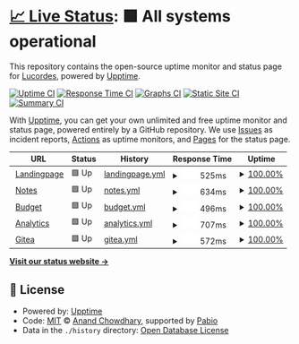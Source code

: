 # [📈 Live Status](https://status.lucacordes.com): <!--live status--> **🟩 All systems operational**

This repository contains the open-source uptime monitor and status page for [Lucordes](https://status.lucacordes.com), powered by [Upptime](https://github.com/upptime/upptime).

[![Uptime CI](https://github.com/lucordes/lucordes.github.io/workflows/Uptime%20CI/badge.svg)](https://github.com/lucordes/lucordes.github.io/actions?query=workflow%3A%22Uptime+CI%22)
[![Response Time CI](https://github.com/lucordes/lucordes.github.io/workflows/Response%20Time%20CI/badge.svg)](https://github.com/lucordes/lucordes.github.io/actions?query=workflow%3A%22Response+Time+CI%22)
[![Graphs CI](https://github.com/lucordes/lucordes.github.io/workflows/Graphs%20CI/badge.svg)](https://github.com/lucordes/lucordes.github.io/actions?query=workflow%3A%22Graphs+CI%22)
[![Static Site CI](https://github.com/lucordes/lucordes.github.io/workflows/Static%20Site%20CI/badge.svg)](https://github.com/lucordes/lucordes.github.io/actions?query=workflow%3A%22Static+Site+CI%22)
[![Summary CI](https://github.com/lucordes/lucordes.github.io/workflows/Summary%20CI/badge.svg)](https://github.com/lucordes/lucordes.github.io/actions?query=workflow%3A%22Summary+CI%22)

With [Upptime](https://upptime.js.org), you can get your own unlimited and free uptime monitor and status page, powered entirely by a GitHub repository. We use [Issues](https://github.com/lucordes/lucordes.github.io/issues) as incident reports, [Actions](https://github.com/lucordes/lucordes.github.io/actions) as uptime monitors, and [Pages](https://status.lucacordes.com) for the status page.

<!--start: status pages-->
<!-- This summary is generated by Upptime (https://github.com/upptime/upptime) -->
<!-- Do not edit this manually, your changes will be overwritten -->
<!-- prettier-ignore -->
| URL | Status | History | Response Time | Uptime |
| --- | ------ | ------- | ------------- | ------ |
| <img alt="" src="https://icons.duckduckgo.com/ip3/www.lucacordes.com.ico" height="13"> [Landingpage](https://www.lucacordes.com) | 🟩 Up | [landingpage.yml](https://github.com/lucordes/lucordes.github.io/commits/HEAD/history/landingpage.yml) | <details><summary><img alt="Response time graph" src="./graphs/landingpage/response-time-week.png" height="20"> 525ms</summary><br><a href="https://upptime.github.io/upptime/history/landingpage"><img alt="Response time 525" src="https://img.shields.io/endpoint?url=https%3A%2F%2Fraw.githubusercontent.com%2Flucordes%2Flucordes.github.io%2FHEAD%2Fapi%2Flandingpage%2Fresponse-time.json"></a><br><a href="https://upptime.github.io/upptime/history/landingpage"><img alt="24-hour response time 525" src="https://img.shields.io/endpoint?url=https%3A%2F%2Fraw.githubusercontent.com%2Flucordes%2Flucordes.github.io%2FHEAD%2Fapi%2Flandingpage%2Fresponse-time-day.json"></a><br><a href="https://upptime.github.io/upptime/history/landingpage"><img alt="7-day response time 525" src="https://img.shields.io/endpoint?url=https%3A%2F%2Fraw.githubusercontent.com%2Flucordes%2Flucordes.github.io%2FHEAD%2Fapi%2Flandingpage%2Fresponse-time-week.json"></a><br><a href="https://upptime.github.io/upptime/history/landingpage"><img alt="30-day response time 525" src="https://img.shields.io/endpoint?url=https%3A%2F%2Fraw.githubusercontent.com%2Flucordes%2Flucordes.github.io%2FHEAD%2Fapi%2Flandingpage%2Fresponse-time-month.json"></a><br><a href="https://upptime.github.io/upptime/history/landingpage"><img alt="1-year response time 525" src="https://img.shields.io/endpoint?url=https%3A%2F%2Fraw.githubusercontent.com%2Flucordes%2Flucordes.github.io%2FHEAD%2Fapi%2Flandingpage%2Fresponse-time-year.json"></a></details> | <details><summary><a href="https://upptime.github.io/upptime/history/landingpage">100.00%</a></summary><a href="https://upptime.github.io/upptime/history/landingpage"><img alt="All-time uptime 100.00%" src="https://img.shields.io/endpoint?url=https%3A%2F%2Fraw.githubusercontent.com%2Flucordes%2Flucordes.github.io%2FHEAD%2Fapi%2Flandingpage%2Fuptime.json"></a><br><a href="https://upptime.github.io/upptime/history/landingpage"><img alt="24-hour uptime 100.00%" src="https://img.shields.io/endpoint?url=https%3A%2F%2Fraw.githubusercontent.com%2Flucordes%2Flucordes.github.io%2FHEAD%2Fapi%2Flandingpage%2Fuptime-day.json"></a><br><a href="https://upptime.github.io/upptime/history/landingpage"><img alt="7-day uptime 100.00%" src="https://img.shields.io/endpoint?url=https%3A%2F%2Fraw.githubusercontent.com%2Flucordes%2Flucordes.github.io%2FHEAD%2Fapi%2Flandingpage%2Fuptime-week.json"></a><br><a href="https://upptime.github.io/upptime/history/landingpage"><img alt="30-day uptime 100.00%" src="https://img.shields.io/endpoint?url=https%3A%2F%2Fraw.githubusercontent.com%2Flucordes%2Flucordes.github.io%2FHEAD%2Fapi%2Flandingpage%2Fuptime-month.json"></a><br><a href="https://upptime.github.io/upptime/history/landingpage"><img alt="1-year uptime 100.00%" src="https://img.shields.io/endpoint?url=https%3A%2F%2Fraw.githubusercontent.com%2Flucordes%2Flucordes.github.io%2FHEAD%2Fapi%2Flandingpage%2Fuptime-year.json"></a></details>
| <img alt="" src="https://icons.duckduckgo.com/ip3/notes.lucacordes.com.ico" height="13"> [Notes](https://notes.lucacordes.com) | 🟩 Up | [notes.yml](https://github.com/lucordes/lucordes.github.io/commits/HEAD/history/notes.yml) | <details><summary><img alt="Response time graph" src="./graphs/notes/response-time-week.png" height="20"> 634ms</summary><br><a href="https://upptime.github.io/upptime/history/notes"><img alt="Response time 634" src="https://img.shields.io/endpoint?url=https%3A%2F%2Fraw.githubusercontent.com%2Flucordes%2Flucordes.github.io%2FHEAD%2Fapi%2Fnotes%2Fresponse-time.json"></a><br><a href="https://upptime.github.io/upptime/history/notes"><img alt="24-hour response time 634" src="https://img.shields.io/endpoint?url=https%3A%2F%2Fraw.githubusercontent.com%2Flucordes%2Flucordes.github.io%2FHEAD%2Fapi%2Fnotes%2Fresponse-time-day.json"></a><br><a href="https://upptime.github.io/upptime/history/notes"><img alt="7-day response time 634" src="https://img.shields.io/endpoint?url=https%3A%2F%2Fraw.githubusercontent.com%2Flucordes%2Flucordes.github.io%2FHEAD%2Fapi%2Fnotes%2Fresponse-time-week.json"></a><br><a href="https://upptime.github.io/upptime/history/notes"><img alt="30-day response time 634" src="https://img.shields.io/endpoint?url=https%3A%2F%2Fraw.githubusercontent.com%2Flucordes%2Flucordes.github.io%2FHEAD%2Fapi%2Fnotes%2Fresponse-time-month.json"></a><br><a href="https://upptime.github.io/upptime/history/notes"><img alt="1-year response time 634" src="https://img.shields.io/endpoint?url=https%3A%2F%2Fraw.githubusercontent.com%2Flucordes%2Flucordes.github.io%2FHEAD%2Fapi%2Fnotes%2Fresponse-time-year.json"></a></details> | <details><summary><a href="https://upptime.github.io/upptime/history/notes">100.00%</a></summary><a href="https://upptime.github.io/upptime/history/notes"><img alt="All-time uptime 100.00%" src="https://img.shields.io/endpoint?url=https%3A%2F%2Fraw.githubusercontent.com%2Flucordes%2Flucordes.github.io%2FHEAD%2Fapi%2Fnotes%2Fuptime.json"></a><br><a href="https://upptime.github.io/upptime/history/notes"><img alt="24-hour uptime 100.00%" src="https://img.shields.io/endpoint?url=https%3A%2F%2Fraw.githubusercontent.com%2Flucordes%2Flucordes.github.io%2FHEAD%2Fapi%2Fnotes%2Fuptime-day.json"></a><br><a href="https://upptime.github.io/upptime/history/notes"><img alt="7-day uptime 100.00%" src="https://img.shields.io/endpoint?url=https%3A%2F%2Fraw.githubusercontent.com%2Flucordes%2Flucordes.github.io%2FHEAD%2Fapi%2Fnotes%2Fuptime-week.json"></a><br><a href="https://upptime.github.io/upptime/history/notes"><img alt="30-day uptime 100.00%" src="https://img.shields.io/endpoint?url=https%3A%2F%2Fraw.githubusercontent.com%2Flucordes%2Flucordes.github.io%2FHEAD%2Fapi%2Fnotes%2Fuptime-month.json"></a><br><a href="https://upptime.github.io/upptime/history/notes"><img alt="1-year uptime 100.00%" src="https://img.shields.io/endpoint?url=https%3A%2F%2Fraw.githubusercontent.com%2Flucordes%2Flucordes.github.io%2FHEAD%2Fapi%2Fnotes%2Fuptime-year.json"></a></details>
| <img alt="" src="https://icons.duckduckgo.com/ip3/budget.lucacordes.com.ico" height="13"> [Budget](https://budget.lucacordes.com) | 🟩 Up | [budget.yml](https://github.com/lucordes/lucordes.github.io/commits/HEAD/history/budget.yml) | <details><summary><img alt="Response time graph" src="./graphs/budget/response-time-week.png" height="20"> 496ms</summary><br><a href="https://upptime.github.io/upptime/history/budget"><img alt="Response time 496" src="https://img.shields.io/endpoint?url=https%3A%2F%2Fraw.githubusercontent.com%2Flucordes%2Flucordes.github.io%2FHEAD%2Fapi%2Fbudget%2Fresponse-time.json"></a><br><a href="https://upptime.github.io/upptime/history/budget"><img alt="24-hour response time 496" src="https://img.shields.io/endpoint?url=https%3A%2F%2Fraw.githubusercontent.com%2Flucordes%2Flucordes.github.io%2FHEAD%2Fapi%2Fbudget%2Fresponse-time-day.json"></a><br><a href="https://upptime.github.io/upptime/history/budget"><img alt="7-day response time 496" src="https://img.shields.io/endpoint?url=https%3A%2F%2Fraw.githubusercontent.com%2Flucordes%2Flucordes.github.io%2FHEAD%2Fapi%2Fbudget%2Fresponse-time-week.json"></a><br><a href="https://upptime.github.io/upptime/history/budget"><img alt="30-day response time 496" src="https://img.shields.io/endpoint?url=https%3A%2F%2Fraw.githubusercontent.com%2Flucordes%2Flucordes.github.io%2FHEAD%2Fapi%2Fbudget%2Fresponse-time-month.json"></a><br><a href="https://upptime.github.io/upptime/history/budget"><img alt="1-year response time 496" src="https://img.shields.io/endpoint?url=https%3A%2F%2Fraw.githubusercontent.com%2Flucordes%2Flucordes.github.io%2FHEAD%2Fapi%2Fbudget%2Fresponse-time-year.json"></a></details> | <details><summary><a href="https://upptime.github.io/upptime/history/budget">100.00%</a></summary><a href="https://upptime.github.io/upptime/history/budget"><img alt="All-time uptime 100.00%" src="https://img.shields.io/endpoint?url=https%3A%2F%2Fraw.githubusercontent.com%2Flucordes%2Flucordes.github.io%2FHEAD%2Fapi%2Fbudget%2Fuptime.json"></a><br><a href="https://upptime.github.io/upptime/history/budget"><img alt="24-hour uptime 100.00%" src="https://img.shields.io/endpoint?url=https%3A%2F%2Fraw.githubusercontent.com%2Flucordes%2Flucordes.github.io%2FHEAD%2Fapi%2Fbudget%2Fuptime-day.json"></a><br><a href="https://upptime.github.io/upptime/history/budget"><img alt="7-day uptime 100.00%" src="https://img.shields.io/endpoint?url=https%3A%2F%2Fraw.githubusercontent.com%2Flucordes%2Flucordes.github.io%2FHEAD%2Fapi%2Fbudget%2Fuptime-week.json"></a><br><a href="https://upptime.github.io/upptime/history/budget"><img alt="30-day uptime 100.00%" src="https://img.shields.io/endpoint?url=https%3A%2F%2Fraw.githubusercontent.com%2Flucordes%2Flucordes.github.io%2FHEAD%2Fapi%2Fbudget%2Fuptime-month.json"></a><br><a href="https://upptime.github.io/upptime/history/budget"><img alt="1-year uptime 100.00%" src="https://img.shields.io/endpoint?url=https%3A%2F%2Fraw.githubusercontent.com%2Flucordes%2Flucordes.github.io%2FHEAD%2Fapi%2Fbudget%2Fuptime-year.json"></a></details>
| <img alt="" src="https://icons.duckduckgo.com/ip3/analytics.lucacordes.com.ico" height="13"> [Analytics](https://analytics.lucacordes.com) | 🟩 Up | [analytics.yml](https://github.com/lucordes/lucordes.github.io/commits/HEAD/history/analytics.yml) | <details><summary><img alt="Response time graph" src="./graphs/analytics/response-time-week.png" height="20"> 707ms</summary><br><a href="https://upptime.github.io/upptime/history/analytics"><img alt="Response time 707" src="https://img.shields.io/endpoint?url=https%3A%2F%2Fraw.githubusercontent.com%2Flucordes%2Flucordes.github.io%2FHEAD%2Fapi%2Fanalytics%2Fresponse-time.json"></a><br><a href="https://upptime.github.io/upptime/history/analytics"><img alt="24-hour response time 707" src="https://img.shields.io/endpoint?url=https%3A%2F%2Fraw.githubusercontent.com%2Flucordes%2Flucordes.github.io%2FHEAD%2Fapi%2Fanalytics%2Fresponse-time-day.json"></a><br><a href="https://upptime.github.io/upptime/history/analytics"><img alt="7-day response time 707" src="https://img.shields.io/endpoint?url=https%3A%2F%2Fraw.githubusercontent.com%2Flucordes%2Flucordes.github.io%2FHEAD%2Fapi%2Fanalytics%2Fresponse-time-week.json"></a><br><a href="https://upptime.github.io/upptime/history/analytics"><img alt="30-day response time 707" src="https://img.shields.io/endpoint?url=https%3A%2F%2Fraw.githubusercontent.com%2Flucordes%2Flucordes.github.io%2FHEAD%2Fapi%2Fanalytics%2Fresponse-time-month.json"></a><br><a href="https://upptime.github.io/upptime/history/analytics"><img alt="1-year response time 707" src="https://img.shields.io/endpoint?url=https%3A%2F%2Fraw.githubusercontent.com%2Flucordes%2Flucordes.github.io%2FHEAD%2Fapi%2Fanalytics%2Fresponse-time-year.json"></a></details> | <details><summary><a href="https://upptime.github.io/upptime/history/analytics">100.00%</a></summary><a href="https://upptime.github.io/upptime/history/analytics"><img alt="All-time uptime 100.00%" src="https://img.shields.io/endpoint?url=https%3A%2F%2Fraw.githubusercontent.com%2Flucordes%2Flucordes.github.io%2FHEAD%2Fapi%2Fanalytics%2Fuptime.json"></a><br><a href="https://upptime.github.io/upptime/history/analytics"><img alt="24-hour uptime 100.00%" src="https://img.shields.io/endpoint?url=https%3A%2F%2Fraw.githubusercontent.com%2Flucordes%2Flucordes.github.io%2FHEAD%2Fapi%2Fanalytics%2Fuptime-day.json"></a><br><a href="https://upptime.github.io/upptime/history/analytics"><img alt="7-day uptime 100.00%" src="https://img.shields.io/endpoint?url=https%3A%2F%2Fraw.githubusercontent.com%2Flucordes%2Flucordes.github.io%2FHEAD%2Fapi%2Fanalytics%2Fuptime-week.json"></a><br><a href="https://upptime.github.io/upptime/history/analytics"><img alt="30-day uptime 100.00%" src="https://img.shields.io/endpoint?url=https%3A%2F%2Fraw.githubusercontent.com%2Flucordes%2Flucordes.github.io%2FHEAD%2Fapi%2Fanalytics%2Fuptime-month.json"></a><br><a href="https://upptime.github.io/upptime/history/analytics"><img alt="1-year uptime 100.00%" src="https://img.shields.io/endpoint?url=https%3A%2F%2Fraw.githubusercontent.com%2Flucordes%2Flucordes.github.io%2FHEAD%2Fapi%2Fanalytics%2Fuptime-year.json"></a></details>
| <img alt="" src="https://icons.duckduckgo.com/ip3/git.lucacordes.com.ico" height="13"> [Gitea](https://git.lucacordes.com) | 🟩 Up | [gitea.yml](https://github.com/lucordes/lucordes.github.io/commits/HEAD/history/gitea.yml) | <details><summary><img alt="Response time graph" src="./graphs/gitea/response-time-week.png" height="20"> 572ms</summary><br><a href="https://upptime.github.io/upptime/history/gitea"><img alt="Response time 572" src="https://img.shields.io/endpoint?url=https%3A%2F%2Fraw.githubusercontent.com%2Flucordes%2Flucordes.github.io%2FHEAD%2Fapi%2Fgitea%2Fresponse-time.json"></a><br><a href="https://upptime.github.io/upptime/history/gitea"><img alt="24-hour response time 572" src="https://img.shields.io/endpoint?url=https%3A%2F%2Fraw.githubusercontent.com%2Flucordes%2Flucordes.github.io%2FHEAD%2Fapi%2Fgitea%2Fresponse-time-day.json"></a><br><a href="https://upptime.github.io/upptime/history/gitea"><img alt="7-day response time 572" src="https://img.shields.io/endpoint?url=https%3A%2F%2Fraw.githubusercontent.com%2Flucordes%2Flucordes.github.io%2FHEAD%2Fapi%2Fgitea%2Fresponse-time-week.json"></a><br><a href="https://upptime.github.io/upptime/history/gitea"><img alt="30-day response time 572" src="https://img.shields.io/endpoint?url=https%3A%2F%2Fraw.githubusercontent.com%2Flucordes%2Flucordes.github.io%2FHEAD%2Fapi%2Fgitea%2Fresponse-time-month.json"></a><br><a href="https://upptime.github.io/upptime/history/gitea"><img alt="1-year response time 572" src="https://img.shields.io/endpoint?url=https%3A%2F%2Fraw.githubusercontent.com%2Flucordes%2Flucordes.github.io%2FHEAD%2Fapi%2Fgitea%2Fresponse-time-year.json"></a></details> | <details><summary><a href="https://upptime.github.io/upptime/history/gitea">100.00%</a></summary><a href="https://upptime.github.io/upptime/history/gitea"><img alt="All-time uptime 100.00%" src="https://img.shields.io/endpoint?url=https%3A%2F%2Fraw.githubusercontent.com%2Flucordes%2Flucordes.github.io%2FHEAD%2Fapi%2Fgitea%2Fuptime.json"></a><br><a href="https://upptime.github.io/upptime/history/gitea"><img alt="24-hour uptime 100.00%" src="https://img.shields.io/endpoint?url=https%3A%2F%2Fraw.githubusercontent.com%2Flucordes%2Flucordes.github.io%2FHEAD%2Fapi%2Fgitea%2Fuptime-day.json"></a><br><a href="https://upptime.github.io/upptime/history/gitea"><img alt="7-day uptime 100.00%" src="https://img.shields.io/endpoint?url=https%3A%2F%2Fraw.githubusercontent.com%2Flucordes%2Flucordes.github.io%2FHEAD%2Fapi%2Fgitea%2Fuptime-week.json"></a><br><a href="https://upptime.github.io/upptime/history/gitea"><img alt="30-day uptime 100.00%" src="https://img.shields.io/endpoint?url=https%3A%2F%2Fraw.githubusercontent.com%2Flucordes%2Flucordes.github.io%2FHEAD%2Fapi%2Fgitea%2Fuptime-month.json"></a><br><a href="https://upptime.github.io/upptime/history/gitea"><img alt="1-year uptime 100.00%" src="https://img.shields.io/endpoint?url=https%3A%2F%2Fraw.githubusercontent.com%2Flucordes%2Flucordes.github.io%2FHEAD%2Fapi%2Fgitea%2Fuptime-year.json"></a></details>

<!--end: status pages-->

[**Visit our status website →**](https://status.lucacordes.com)

## 📄 License

- Powered by: [Upptime](https://github.com/upptime/upptime)
- Code: [MIT](./LICENSE) © [Anand Chowdhary](https://anandchowdhary.com), supported by [Pabio](https://pabio.com)
- Data in the `./history` directory: [Open Database License](https://opendatacommons.org/licenses/odbl/1-0/)
